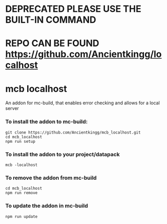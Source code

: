 
# DEPRECATED PLEASE USE THE BUILT-IN COMMAND
# REPO CAN BE FOUND https://github.com/Ancientkingg/localhost
# mcb localhost
An addon for mc-build, that enables error checking and allows for a local server

### To install the addon to mc-build:
```
git clone https://github.com/Ancientkingg/mcb_localhost.git
cd mcb_localhost
npm run setup
```
### To install the addon to your project/datapack
```
mcb -localhost
```
### To remove the addon from mc-build
```
cd mcb_localhost
npm run remove
```
### To update the addon in mc-build
```
npm run update
```
